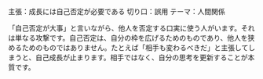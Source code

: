 主張：成長には自己否定が必要である
切り口：誤用
テーマ：人間関係

「自己否定が大事」と言いながら、他人を否定する口実に使う人がいます。それは単なる攻撃です。自己否定は、自分の枠を広げるためのものであり、他人を狭めるためのものではありません。たとえば「相手も変わるべきだ」と主張してしまうと、自己成長が止まります。相手ではなく、自分の思考を更新することが本質です。